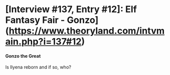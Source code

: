 # [Interview #137, Entry #12]: Elf Fantasy Fair - Gonzo](https://www.theoryland.com/intvmain.php?i=137#12)

#### Gonzo the Great

Is Ilyena reborn and if so, who?

